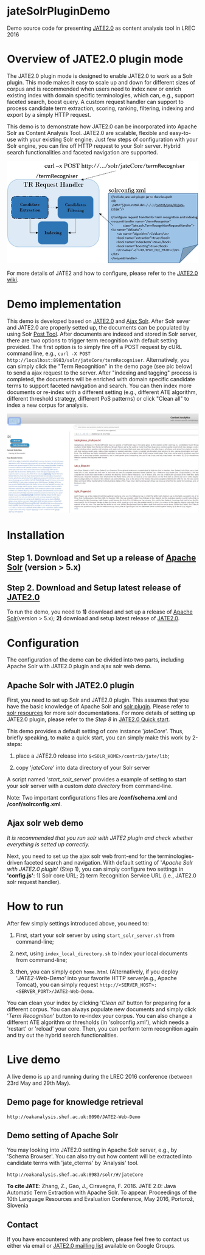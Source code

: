 # jateSolrPluginDemo
Demo source code for presenting [JATE2.0] as content analysis tool in LREC 2016

# Overview of JATE2.0 plugin mode

The JATE2.0 plugin mode is designed to enable JATE2.0 to work as a Solr plugin. This mode makes it easy to scale up and down for different sizes of corpus and is recommended when users need to index new or enrich existing index with domain specific terminologies, which can, e.g., support faceted search, boost query. A custom request handler can support to process candidate term extraction, scoring, ranking, filtering, indexing and export by a simply HTTP request.

This demo is to demonstrate how JATE2.0 can be incorporated into Apache Solr as Content Analysis Tool. JATE2.0 are scalable, flexible and easy-to-use with your existing Solr engine. Just few steps of configuration with your Solr engine, you can fire off HTTP request to your Solr server. Hybrid search functionalities and faceted navigation are supported.

![alt tag](solr_plugin_mode.JPG)

For more details of JATE2 and how to configure, please refer to the [JATE2.0 wiki].

# Demo implementation

This demo is developed based on [JATE2.0] and [Ajax Solr]. After Solr sever and JATE2.0 are properly setted up, the documents can be populated by using Solr [Post Tool]. After documents are indexed and stored in Solr server, there are two options to trigger term recognition with default setting provided. The first option is to simply fire off a POST request by cURL command line, e.g., ```curl -X POST http://localhost:8983/solr/jateCore/termRecogniser```. Alternatively, you can simply click the "Term Recognition" in the demo page (see pic below) to send a ajax request to the server. After "indexing and tagging" process is completed, the documents will be enriched with domain specific candidate terms to support faceted navigation and search. You can then index more documents or re-index with a different setting (e.g., different ATE algorithm, different threshold strategy, different PoS patterns) or click "Clean all" to index a new corpus for analysis.

![alt tag](knowledge_retrieval_demo_page.JPG)

# Installation

## Step 1. Download and Set up a release of [Apache Solr] (version > 5.x)

## Step 2. Download and Setup latest release of [JATE2.0]

To run the demo, you need to **1)** download and set up a release of [Apache Solr](version > 5.x); **2)** download and setup latest release of [JATE2.0].

# Configuration

The configuration of the demo can be divided into two parts, including Apache Solr with JATE2.0 plugin and ajax solr web demo.

## Apache Solr with JATE2.0 plugin

First, you need to set up Solr and JATE2.0 plugin. This assumes that you have the basic knowledge of Apache Solr and [solr plugin]. Please refer to [solr resources] for more solr documentations. For more details of setting up JATE2.0 plugin, please refer to the *Step 8* in [JATE2.0 Quick start].

This demo provides a default setting of core instance '*jateCore*'. Thus, briefly speaking, to make a quick start, you can simply make this work by 2-steps: 

1) place a JATE2.0 release into ```$<SOLR_HOME>/contrib/jate/lib```; 

2) copy '*jateCore*' into data directory of your Solr server

A script named '*start_solr_server*' provides a example of setting to start your solr server with a custom *data directory* from command-line.

Note: Two important configurations files are **<jateCore>/conf/schema.xml** and **<jateCore>/conf/solrconfig.xml**.

## Ajax solr web demo

*It is recommended that you run solr with JATE2 plugin and check whether everything is setted up correctly.*

Next, you need to set up the ajax solr web front-end for the terminologies-driven faceted search and navigation. With default setting of '*Apache Solr with JATE2.0 plugin*' (Step 1), you can simply configure two settings in **'config.js'**: 1) Solr core URL; 2) term Recognition Service URL (i.e., JATE2.0 solr request handler).

# How to run

After few simply settings introduced above, you need to:

1) First, start your solr server by using ```start_solr_server.sh``` from command-line; 

2) next, using ```index_local_directory.sh``` to index your local documents from command-line; 

3) then, you can simply open ```home.html``` (Alternatively, if you deploy '*JATE2-Web-Demo*' into your favorite HTTP server(e.g., Apache Tomcat), you can simply request ```http://<SERVER_HOST>:<SERVER_PORT>/JATE2-Web-Demo```.

You can clean your index by clicking '*Clean all*' button for preparing for a different corpus. You can always populate new documents and simply click '*Term Recognition*' button to re-index your corpus. You can also change a different ATE algorithm or thresholds (in 'solrconfig.xml'), which needs a 'restart' or 'reload' your core. Then, you can perform term recognition again and try out the hybrid search functionalities.

# Live demo

A live demo is up and running during the LREC 2016 conference (between 23rd May and 29th May).

## Demo page for knowledge retrieval

```
http://oakanalysis.shef.ac.uk:8090/JATE2-Web-Demo
```

## Demo setting of Apache Solr

You may looking into JATE2.0 setting in Apache Solr server, e.g., by 'Schema Browser'. You can also try out how content will be extracted into candidate terms with 'jate_cterms' by 'Analysis' tool.
```
http://oakanalysis.shef.ac.uk:8983/solr/#/jateCore
```

**To cite JATE**: Zhang, Z., Gao, J., Ciravegna, F. 2016. JATE 2.0: Java Automatic Term Extraction with Apache Solr. To appear: Proceedings of the 10th Language Resources and Evaluation Conference, May 2016, Portorož, Slovenia

## Contact

If you have encountered with any problem, please feel free to contact us either via email or [JATE2.0 mailling list] available on Google Groups.

<reference>

[JATE2.0]: <https://github.com/ziqizhang/jate>
[JATE2.0 wiki]: <https://github.com/ziqizhang/jate/wiki>
[Ajax Solr]: <https://github.com/evolvingweb/ajax-solr>
[Post Tool]: <https://cwiki.apache.org/confluence/display/solr/Post+Tool>
[Apache Solr]: <http://lucene.apache.org/solr/mirrors-solr-latest-redir.html>
[solr resources]: <http://lucene.apache.org/solr/resources.html>
[solr plugin]: <https://cwiki.apache.org/confluence/display/solr/Solr+Plugins>
[JATE2.0 Quick start]: <https://github.com/ziqizhang/jate/wiki/Quick-start>
[JATE2.0 mailling list]: <https://groups.google.com/d/forum/jate2>